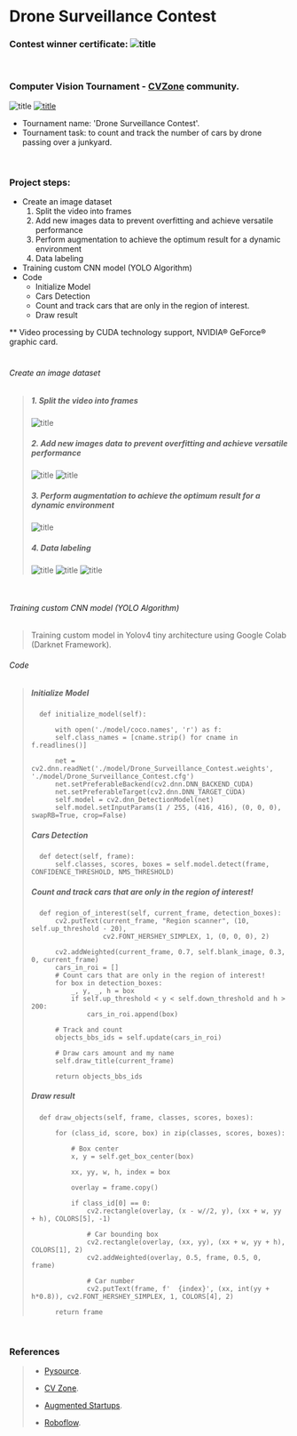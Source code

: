 # Drone Surveillance Contest

### Contest winner certificate: ![title](/github_images/CVZone_certificate_Itay_Nave.png)

<p>
<br />
</p>

### Computer Vision Tournament - [CVZone](https://www.computervision.zone/) community.

![title](/github_images/Result.PNG)
[![title](/github_images/youtube.png "Computer Vision Zone Community Tournament - Drone Surveillance Contest - Count and track the number of cars by drone passing over a junkyard")](https://youtu.be/_s2noEVmjcI)

* Tournament name:  'Drone Surveillance Contest'.
* Tournament task:   to count and track the number of cars by drone passing over a junkyard.

<p>
<br />
</p>

### Project steps:

* Create an image dataset
  1. Split the video into frames
  2. Add new images data to prevent overfitting and achieve versatile performance
  3. Perform augmentation to achieve the optimum result for a dynamic environment
  4. Data labeling 
* Training custom CNN model (YOLO Algorithm)
* Code                
   - Initialize Model
   - Cars Detection
   - Count and track cars that are only in the region of interest.
   - Draw result

** Video processing by CUDA technology support, NVIDIA® GeForce® graphic card.
  
#
###### Create an image dataset
>
> 
> ##### 1. Split the video into frames
> ![title](/github_images/split_video.PNG)
>
> ##### 2. Add new images data to prevent overfitting and achieve versatile performance
> ![title](/github_images/more_data.PNG)
> ![title](/github_images/more_data2.PNG)
>
> ##### 3. Perform augmentation to achieve the optimum result for a dynamic environment
> ![title](/github_images/augmentation.PNG)
>
> ##### 4. Data labeling 
> ![title](/github_images/labelimg2.PNG)
> ![title](/github_images/labelimg_aug2.PNG)
> ![title](/github_images/more_data_label2.PNG)
>

<p>
<br />
</p>

###### Training custom CNN model (YOLO Algorithm)
> Training custom model in Yolov4 tiny architecture using Google Colab (Darknet Framework).
>

###### Code
> 
> ##### Initialize Model
>  ```
>    def initialize_model(self):
>
>        with open('./model/coco.names', 'r') as f:
>        self.class_names = [cname.strip() for cname in f.readlines()]
>   
>        net = cv2.dnn.readNet('./model/Drone_Surveillance_Contest.weights', './model/Drone_Surveillance_Contest.cfg')
>        net.setPreferableBackend(cv2.dnn.DNN_BACKEND_CUDA)
>        net.setPreferableTarget(cv2.dnn.DNN_TARGET_CUDA)
>        self.model = cv2.dnn_DetectionModel(net)
>        self.model.setInputParams(1 / 255, (416, 416), (0, 0, 0), swapRB=True, crop=False)   
>  ```
>  
> ##### Cars Detection
>  ```
>    def detect(self, frame):
>        self.classes, scores, boxes = self.model.detect(frame, CONFIDENCE_THRESHOLD, NMS_THRESHOLD)     
>  ```
>
>  ##### Count and track cars that are only in the region of interest!
>  ```
>    def region_of_interest(self, current_frame, detection_boxes):
>        cv2.putText(current_frame, "Region scanner", (10, self.up_threshold - 20),
>                    cv2.FONT_HERSHEY_SIMPLEX, 1, (0, 0, 0), 2)
>
>        cv2.addWeighted(current_frame, 0.7, self.blank_image, 0.3, 0, current_frame)
>        cars_in_roi = []
>        # Count cars that are only in the region of interest!
>        for box in detection_boxes:
>            _, y, _, h = box
>            if self.up_threshold < y < self.down_threshold and h > 200:
>                cars_in_roi.append(box)
>
>        # Track and count
>        objects_bbs_ids = self.update(cars_in_roi)
>
>        # Draw cars amount and my name
>        self.draw_title(current_frame)
>
>        return objects_bbs_ids 
>  ```
>
>  ##### Draw result
>  ```
>    def draw_objects(self, frame, classes, scores, boxes):
>
>        for (class_id, score, box) in zip(classes, scores, boxes):
>
>            # Box center
>            x, y = self.get_box_center(box)
>
>            xx, yy, w, h, index = box
>
>            overlay = frame.copy()
>
>            if class_id[0] == 0:
>                cv2.rectangle(overlay, (x - w//2, y), (xx + w, yy + h), COLORS[5], -1)
>
>                # Car bounding box
>                cv2.rectangle(overlay, (xx, yy), (xx + w, yy + h), COLORS[1], 2)
>                cv2.addWeighted(overlay, 0.5, frame, 0.5, 0, frame)
>
>                # Car number
>                cv2.putText(frame, f'  {index}', (xx, int(yy + h*0.8)), cv2.FONT_HERSHEY_SIMPLEX, 1, COLORS[4], 2)
>
>        return frame        
> ```
> 

<p>
<br />
</p>

### References
>
> - [Pysource](https://pysource.com/).
>
> - [CV Zone](https://www.computervision.zone/).
>
> - [Augmented Startups](https://www.augmentedstartups.com/).
>
> - [Roboflow](https://roboflow.com/).
>
